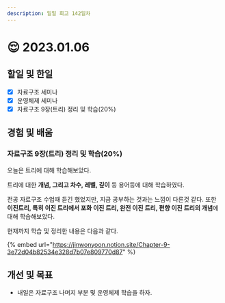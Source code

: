 ```yaml
---
description: 일일 회고 142일차
---
```


# 😌 2023.01.06

## 할일 및 한일&#x20;

* [x] 자료구조 세미나&#x20;
* [x] 운영체제 세미나&#x20;
* [x] 자료구조 9장(트리) 정리 및 학습(20%)&#x20;

## 경험 및 배움&#x20;

### 자료구조 9장(트리) 정리 및 학습(20%)&#x20;

오늘은 트리에 대해 학습해보았다.

트리에 대한 **개념, 그리고 차수, 레벨, 깊이** 등 용어등에 대해 학습하였다.

전공 자료구조 수업때 듣긴 했었지만, 지금 공부하는 것과는 느낌이 다른것 같다. 또한 **이진트리, 특히 이진 트리에서 포화 이진 트리, 완전 이진 트리, 편향 이진 트리의 개념**에 대해 학습해보았다.

현재까지 학습 및 정리한 내용은 다음과 같다.

{% embed url="https://jinwonyoon.notion.site/Chapter-9-3e72d04b82534e328d7b07e809770d87" %}

## 개선 및 목표&#x20;

* 내일은 자료구조 나머지 부분 및 운영체제 학습을 하자.&#x20;
